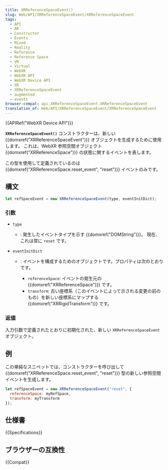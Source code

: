 ```yaml
---
title: XRReferenceSpaceEvent()
slug: Web/API/XRReferenceSpaceEvent/XRReferenceSpaceEvent
tags:
  - API
  - AR
  - Constructor
  - Events
  - Mixed
  - Reality
  - Reference
  - Reference Space
  - VR
  - Virtual
  - WebXR
  - WebXR API
  - WebXR Device API
  - XR
  - XRReferenceSpaceEvent
  - augmented
  - events
browser-compat: api.XRReferenceSpaceEvent.XRReferenceSpaceEvent
translation_of: Web/API/XRReferenceSpaceEvent/XRReferenceSpaceEvent
---
```

{{APIRef("WebXR Device API")}}

**`XRReferenceSpaceEvent()`** コンストラクターは、新しい {{domxref("XRReferenceSpaceEvent")}} オブジェクトを生成するために使用します。 これは、WebXR 参照空間オブジェクト {{domxref("XRReferenceSpace")}} の状態に関するイベントを表します。

この型を使用して定義されているのは {{domxref("XRReferenceSpace.reset_event", "reset")}} イベントのみです。

## 構文

```js
let refSpaceEvent = new XRReferenceSpaceEvent(type, eventInitDict);
```

### 引数

- `type`
  - : 発生したイベントタイプを示す {{domxref("DOMString")}}。 現在、これは常に `reset` です。
- `eventInitDict`

  - : イベントを構成するためのオブジェクトです。プロパティは次のとおりです。

    - `referenceSpace`: イベントの発生元の {{domxref("XRReferenceSpace")}} です。
    - `transform`: 古い座標系（このイベントによって示される変更の前のもの）を新しい座標系にマップする {{domxref("XRRigidTransform")}} です。

### 返値

入力引数で定義されたとおりに初期化された、新しい `XRReferenceSpaceEvent` オブジェクト。

## 例

この単純なスニペットでは、コンストラクターを呼び出して {{domxref("XRReferenceSpace.reset_event", "reset")}} 型の新しい参照空間イベントを生成します。

```js
let refSpaceEvent = new XRReferenceSpaceEvent("reset", {
  referenceSpace: myRefSpace,
  transform: myTransform
});
```

## 仕様書

{{Specifications}}

## ブラウザーの互換性

{{Compat}}
